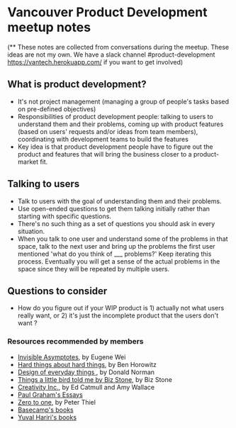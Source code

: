 

# Vancouver Product Development meetup notes

(** These notes are collected from conversations during the meetup. These ideas are not my own. We have a slack channel #product-development https://vantech.herokuapp.com/ if you want to get involved)


## What is product development?

* It's not project management (managing a group of people's tasks based on pre-defined objectives)
* Responsibilities of product development people: talking to users to understand them and their problems, coming up with product features (based on users' requests and/or ideas from team members), coordinating with development teams to build the features
* Key idea is that product development people have to figure out the product and features that will bring the business closer to a product-market fit.


## Talking to users

* Talk to users with the goal of understanding them and their problems. 
* Use open-ended questions to get them talking initially rather than starting with specific questions.
* There's no such thing as a set of questions you should ask in every situation.
* When you talk to one user and understand some of the problems in that space, talk to the next user and bring up the problems the first user mentioned 'what do you think of ___ problems?' Keep iterating this process. Eventually you will get a sense of the actual problems in the space since they will be repeated by multiple users.


## Questions to consider 
* How do you figure out if your WIP product is  1) actually not what users really want, or 2)  it's just the incomplete product that the users don't want ?


### Resources recommended by members
* [Invisible Asymptotes](http://www.eugenewei.com/blog/2018/5/21/invisible-asymptotes), by Eugene Wei
* [Hard things about hard things](https://www.goodreads.com/book/show/18176747-the-hard-thing-about-hard-things), by Ben Horowitz
* [Design of everyday things ](https://www.goodreads.com/book/show/840.The_Design_of_Everyday_Things), by Donald Norman
* [Things a little bird told me by Biz Stone](https://www.goodreads.com/book/show/18296144-things-a-little-bird-told-me), by Biz Stone
* [Creativity Inc.](https://www.goodreads.com/book/show/18077903-creativity-inc), by Ed Catmull and Amy Wallace
* [Paul Graham's Essays](http://www.paulgraham.com/articles.html)
* [Zero to one](https://www.goodreads.com/book/show/18050143-zero-to-one), by Peter Thiel
* [Basecamp's books](https://basecamp.com/books)
* [Yuval Hariri's books](https://www.ynharari.com/)
